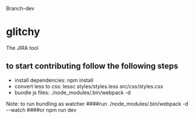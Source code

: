 Branch-dev
# glitchy
The JIRA tool

## to start contributing follow the following steps
- install dependencies: npm install
- convert less to css: lessc styles/styles.less src/css/styles.css
- bundle js files: ./node_modules/.bin/webpack -d

Note: to run bundling as watcher
####run 
	./node_modules/.bin/webpack -d --watch
####or
	npm run dev

